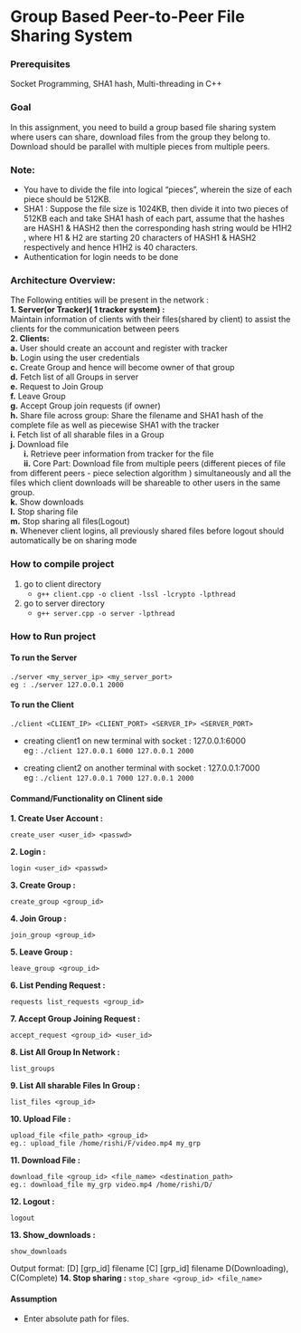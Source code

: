 # Group Based Peer-to-Peer File Sharing System 

### Prerequisites
Socket Programming, SHA1 hash, Multi-threading in C++
### Goal
In this assignment, you need to build a group based file sharing system where users can share, download files from the group they belong to. Download should be parallel with multiple​ pieces from multiple peers.
### Note:
- You have to divide the file into logical  “pieces”, wherein the size of each piece should be 512KB.
- SHA1 : Suppose the file size is 1024KB, then divide it into two pieces of 512KB each and take SHA1 hash of each part, assume that the hashes are HASH1 & HASH2 then the corresponding hash string would be H1H2 , where H1 & H2 are starting 20 characters of HASH1 & HASH2 respectively and hence H1H2 is 40 characters.
- Authentication for login needs to be done

### Architecture Overview:
The Following entities will be present in the network :<br/>
**1. Server(or Tracker)( 1 tracker system) :**<br/>
     Maintain information of clients with their files(shared by client) to assist the clients for the communication between peers<br/>
**2. Clients:**<br/>
**a.** User should create an account and register with tracker<br/>
**b.** Login using the user credentials<br/>
**c.** Create Group and hence will become owner of that group<br/>
**d.** Fetch list of all Groups in server<br/>
**e.** Request to Join Group<br/>
**f.** Leave Group<br/>
**g.** Accept Group join requests (if owner)<br/>
**h.** Share file across group: Share the filename and SHA1 hash of the complete file as well as piecewise SHA1 with the tracker<br/>
**i.** Fetch list of all sharable files in a Group<br/>
**j.** Download file<br/>
&nbsp;&nbsp;&nbsp;&nbsp;&nbsp;&nbsp;**i.** Retrieve peer information from tracker for the file<br/>
&nbsp;&nbsp;&nbsp;&nbsp;&nbsp;&nbsp;**ii.** Core Part: Download file from multiple peers (different pieces of file from
different peers -  piece selection algorithm ) simultaneously and all the files which client downloads will be shareable to other users in the same group.<br/>
**k.** Show downloads<br/>
**l.** Stop sharing file<br/>
**m.** Stop sharing all files(Logout)<br/>
**n.** Whenever client logins, all previously shared files before logout should
automatically be on sharing mode<br/>

### How to compile project
1. go to client directory
   * ```g++ client.cpp -o client -lssl -lcrypto -lpthread```
2. go to server directory
   * ```g++ server.cpp -o server -lpthread```

### How to Run project
#### To run the Server
```
./server <my_server_ip> <my_server_port>
eg : ./server 127.0.0.1 2000
```
#### To run the Client

```
./client <CLIENT_IP> <CLIENT_PORT> <SERVER_IP> <SERVER_PORT>
```
* creating client1 on new terminal with socket : 127.0.0.1:6000 <br/>
eg : ```./client 127.0.0.1 6000 127.0.0.1 2000```

* creating client2 on another terminal with socket : 127.0.0.1:7000 <br/>
eg : ```./client 127.0.0.1 7000 127.0.0.1 2000```

#### Command/Functionality on Clinent side 
 **1. Create User Account :** 
 ```
 create_user <user_id> <passwd>
 ```
 **2. Login :**
 ```
 login <user_id> <passwd>
 ```
 **3. Create Group  :**
 ```
 create_group <group_id>
 ```
 **4. Join Group :**
 ```
 join_group <group_id>
 ```
 **5. Leave Group  :**
 ```
 leave_group <group_id>
 ```
 **6. List Pending Request :**
 ```
 requests list_requests <group_id>
 ```
 **7. Accept Group Joining Request :**
 ```
 accept_request <group_id> <user_id>
 ```
 **8. List All Group In Network :**
 ```
 list_groups
 ```
 **9. List All sharable Files In Group :**
 ```
 list_files <group_id>
 ```
 **10. Upload File :**
 ```
 upload_file <file_path> <group_id>
 eg.: upload_file /home/rishi/F/video.mp4 my_grp
 ```
 **11. Download File :**
 ```
 download_file <group_id> <file_name> <destination_path>
 eg.: download_file my_grp video.mp4 /home/rishi/D/
 ```
 **12. Logout :**
 ```
 logout
 ```
 **13. Show_downloads :**
 ```
 show_downloads
 ```
 Output format:
[D] [grp_id] filename
[C] [grp_id] filename
D(Downloading), C(Complete)
 **14. Stop sharing :**
 `stop_share <group_id> <file_name>`
 
 #### Assumption
* Enter absolute path for files.

   